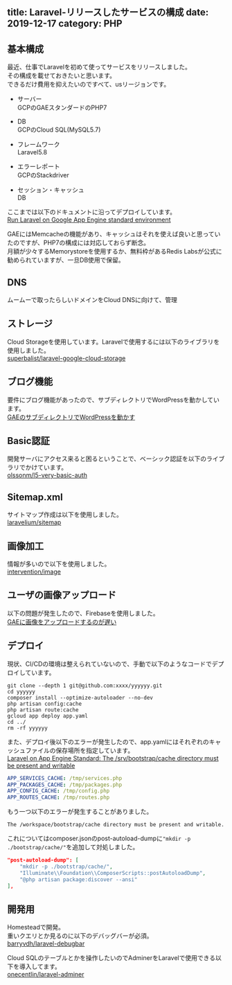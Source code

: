 title: Laravel-リリースしたサービスの構成
date: 2019-12-17
category: PHP
---

## 基本構成

最近、仕事でLaravelを初めて使ってサービスをリリースしました。  
その構成を載せておきたいと思います。  
できるだけ費用を抑えたいのですべて、usリージョンです。

* サーバー  
  GCPのGAEスタンダードのPHP7

* DB  
  GCPのCloud SQL(MySQL5.7)

* フレームワーク  
  Laravel5.8

* エラーレポート  
  GCPのStackdriver

* セッション・キャッシュ  
  DB

ここまでは以下のドキュメントに沿ってデプロイしています。  
[Run Laravel on Google App Engine standard environment](https://cloud.google.com/community/tutorials/run-laravel-on-appengine-standard?hl=ja)

GAEにはMemcacheの機能があり、キャッシュはそれを使えば良いと思っていたのですが、PHP7の構成には対応しておらず断念。  
月額が少々するMemorystoreを使用するか、無料枠があるRedis Labsが公式に勧められていますが、一旦DB使用で保留。

## DNS

ムームーで取ったらしいドメインをCloud DNSに向けて、管理

## ストレージ

Cloud Storageを使用しています。Laravelで使用するには以下のライブラリを使用しました。  
[superbalist/laravel-google-cloud-storage](https://github.com/Superbalist/laravel-google-cloud-storage)

## ブログ機能

要件にブログ機能があったので、サブディレクトリでWordPressを動かしています。  
[GAEのサブディレクトリでWordPressを動かす](wordpress/2019-12-02-gae-wordpress/)

## Basic認証

開発サーバにアクセス来ると困るということで、ベーシック認証を以下のライブラリでかけています。  
[olssonm/l5-very-basic-auth](https://github.com/olssonm/l5-very-basic-auth)

## Sitemap.xml

サイトマップ作成は以下を使用しました。  
[laravelium/sitemap](https://gitlab.com/Laravelium/Sitemap)

## 画像加工

情報が多いので以下を使用しました。  
[intervention/image](http://image.intervention.io/)

## ユーザの画像アップロード

以下の問題が発生したので、Firebaseを使用しました。  
[GAEに画像をアップロードするのが遅い](/server/2019-12-16-gae-image-upload-slow/)

## デプロイ

現状、CI/CDの環境は整えられていないので、手動で以下のようなコードでデプロイしています。  

```
git clone --depth 1 git@github.com:xxxx/yyyyyy.git
cd yyyyyy
composer install --optimize-autoloader --no-dev
php artisan config:cache
php artisan route:cache
gcloud app deploy app.yaml
cd ../
rm -rf yyyyyy
```

また、デプロイ後以下のエラーが発生したので、app.yamlにはそれぞれのキャッシュファイルの保存場所を指定しています。   
[Laravel on App Engine Standard: The /srv/bootstrap/cache directory must be present and writable](https://stackoverflow.com/questions/56921310/laravel-on-app-engine-standard-the-srv-bootstrap-cache-directory-must-be-prese)

```yaml
APP_SERVICES_CACHE: /tmp/services.php
APP_PACKAGES_CACHE: /tmp/packages.php
APP_CONFIG_CACHE: /tmp/config.php
APP_ROUTES_CACHE: /tmp/routes.php
```

もう一つ以下のエラーが発生することがありました。  

`The /workspace/bootstrap/cache directory must be present and writable. `

これについてはcomposer.jsonのpost-autoload-dumpに`"mkdir -p ./bootstrap/cache/"`を追加して対処しました。  

```json
"post-autoload-dump": [
    "mkdir -p ./bootstrap/cache/",
    "Illuminate\\Foundation\\ComposerScripts::postAutoloadDump",
    "@php artisan package:discover --ansi"
],
```


## 開発用

Homesteadで開発。  
重いクエリとか見るのに以下のデバッグバーが必須。  
[barryvdh/laravel-debugbar](https://github.com/barryvdh/laravel-debugbar)

Cloud SQLのテーブルとかを操作したいのでAdminerをLaravelで使用できる以下を導入してます。  
[onecentlin/laravel-adminer](https://github.com/onecentlin/laravel-adminer)